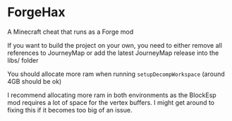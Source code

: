 # ForgeHax
A Minecraft cheat that runs as a Forge mod

If you want to build the project on your own, you need to either remove all references to JourneyMap or add the latest JourneyMap release into the libs/ folder

You should allocate more ram when running `setupDecompWorkspace` (around 4GB should be ok)

I recommend allocating more ram in both environments as the BlockEsp mod requires a lot of space for the vertex buffers. I might get around to fixing this if it becomes too big of an issue.
